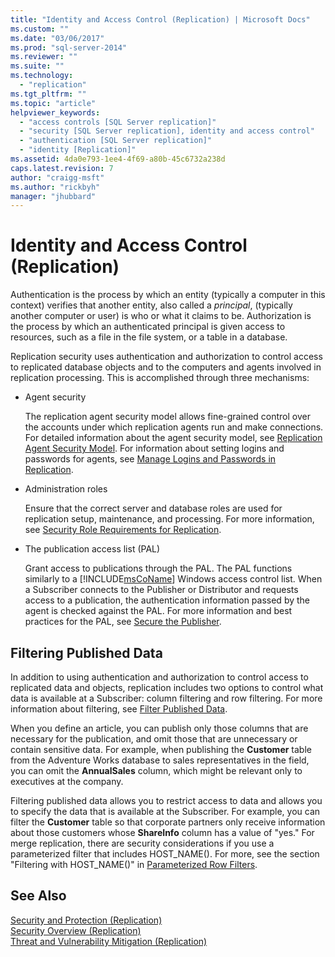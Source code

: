 ```yaml
---
title: "Identity and Access Control (Replication) | Microsoft Docs"
ms.custom: ""
ms.date: "03/06/2017"
ms.prod: "sql-server-2014"
ms.reviewer: ""
ms.suite: ""
ms.technology: 
  - "replication"
ms.tgt_pltfrm: ""
ms.topic: "article"
helpviewer_keywords: 
  - "access controls [SQL Server replication]"
  - "security [SQL Server replication], identity and access control"
  - "authentication [SQL Server replication]"
  - "identity [Replication]"
ms.assetid: 4da0e793-1ee4-4f69-a80b-45c6732a238d
caps.latest.revision: 7
author: "craigg-msft"
ms.author: "rickbyh"
manager: "jhubbard"
---
```

# Identity and Access Control (Replication)
  Authentication is the process by which an entity (typically a computer in this context) verifies that another entity, also called a *principal*, (typically another computer or user) is who or what it claims to be. Authorization is the process by which an authenticated principal is given access to resources, such as a file in the file system, or a table in a database.  
  
 Replication security uses authentication and authorization to control access to replicated database objects and to the computers and agents involved in replication processing. This is accomplished through three mechanisms:  
  
-   Agent security  
  
     The replication agent security model allows fine-grained control over the accounts under which replication agents run and make connections. For detailed information about the agent security model, see [Replication Agent Security Model](../../../2014/relational-databases/replication/replication-agent-security-model.md). For information about setting logins and passwords for agents, see [Manage Logins and Passwords in Replication](../../../2014/relational-databases/replication/manage-logins-and-passwords-in-replication.md).  
  
-   Administration roles  
  
     Ensure that the correct server and database roles are used for replication setup, maintenance, and processing. For more information, see [Security Role Requirements for Replication](../../../2014/relational-databases/replication/security-role-requirements-for-replication.md).  
  
-   The publication access list (PAL)  
  
     Grant access to publications through the PAL. The PAL functions similarly to a [!INCLUDE[msCoName](../../../includes/msconame-md.md)] Windows access control list. When a Subscriber connects to the Publisher or Distributor and requests access to a publication, the authentication information passed by the agent is checked against the PAL. For more information and best practices for the PAL, see [Secure the Publisher](../../../2014/relational-databases/replication/secure-the-publisher.md).  
  
## Filtering Published Data  
 In addition to using authentication and authorization to control access to replicated data and objects, replication includes two options to control what data is available at a Subscriber: column filtering and row filtering. For more information about filtering, see [Filter Published Data](../../../2014/relational-databases/replication/filter-published-data.md).  
  
 When you define an article, you can publish only those columns that are necessary for the publication, and omit those that are unnecessary or contain sensitive data. For example, when publishing the **Customer** table from the Adventure Works database to sales representatives in the field, you can omit the **AnnualSales** column, which might be relevant only to executives at the company.  
  
 Filtering published data allows you to restrict access to data and allows you to specify the data that is available at the Subscriber. For example, you can filter the **Customer** table so that corporate partners only receive information about those customers whose **ShareInfo** column has a value of "yes." For merge replication, there are security considerations if you use a parameterized filter that includes HOST_NAME(). For more, see the section "Filtering with HOST_NAME()" in [Parameterized Row Filters](../../../2014/relational-databases/replication/parameterized-row-filters.md).  
  
## See Also  
 [Security and Protection &#40;Replication&#41;](../../../2014/relational-databases/replication/security-and-protection-replication.md)   
 [Security Overview &#40;Replication&#41;](../../../2014/relational-databases/replication/security-overview-replication.md)   
 [Threat and Vulnerability Mitigation &#40;Replication&#41;](../../../2014/relational-databases/replication/threat-and-vulnerability-mitigation-replication.md)  
  
  